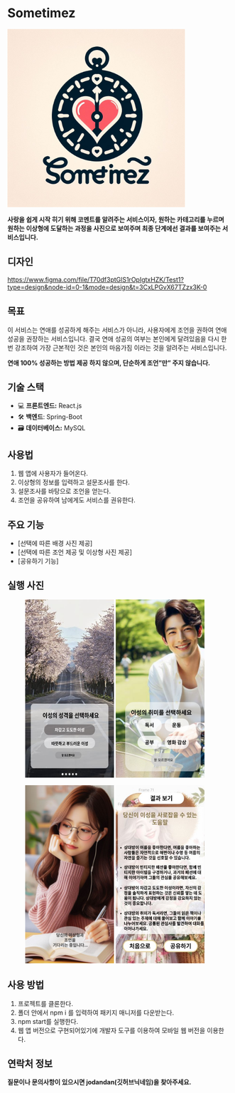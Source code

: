 # Sometimez
<img src="image/Sometimez.jpg" width="400" height="400"/>

**사랑을 쉽게 시작 히기 위해 코멘트를 알려주는 서비스이자, 원하는 카테고리를 누르며 원하는 이상형에 도달하는 과정을 사진으로 보여주며  최종 단계에선 결과를 보여주는 서비스입니다.**

## 디자인 
https://www.figma.com/file/T70df3ptGlS1rOpIgtxHZK/Test1?type=design&node-id=0-1&mode=design&t=3CxLPGvX67TZzx3K-0


## 목표
이 서비스는 연애를 성공하게 해주는 서비스가 아니라, 사용자에게 조언을 권하여 연애 성공을 권장하는 서비스입니다. 결국 연애 성공의 여부는 본인에게 달려있음을 다시 한번 강조하여 가장 근본적인 것은 본인의 마음가짐 이라는 것을 알려주는 서비스입니다.  

**연애 100% 성공하는 방법 제공 하지 않으며,  단순하게 조언”만” 주지 않습니다.**

## 기술 스택
- 💻 **프론트엔드:** React.js
- 🛠️ **백엔드**: Spring-Boot
- 🗃️ **데이터베이스:** MySQL

[//]: # (## 접속 도메인)
[//]: # (### [Sometimez]&#40;&#41;)

## 사용법
1. 웹 앱에 사용자가 들어온다.
2. 이상형의 정보를 입력하고 설문조사를 한다.
3. 설문조사를 바탕으로 조언을 얻는다.
4. 조언을 공유하여 남에게도 서비스를 권유한다.

## 주요 기능
- [선택에 따른 배경 사진 제공]
- [선택에 따른 조언 제공  및 이상형 사진 제공]
- [공유하기 기능]

## 실행 사진
<figure class="half">
<a href="link"><img src="image/spring.jpg" width="200" height="400"></a>
<a href="link"><img src="image/man.jpg" width="200" height="400"></a>
</figure>
<figure class="half">
<a href="link"><img src="image/woman.jpg" width="200" height="400"></a>
<a href="link"><img src="image/result.jpg" width="200" height="400"></a>
</figure>

## 사용 방법
1. 프로젝트를 클론한다.
2. 폴더 안에서 npm i 를 입력하여 패키지 매니저를 다운받는다.
3. npm start를 실행한다.
4. 웹 앱 버전으로 구현되어있기에 개발자 도구를 이용하여 모바일 웹 버전을 이용한다.

## 연락처 정보
**질문이나 문의사항이 있으시면 jodandan(깃허브닉네임)을 찾아주세요.**
